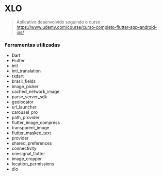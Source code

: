 # XLO
> Aplicativo desenvolvido seguindo o curso
> https://www.udemy.com/course/curso-completo-flutter-app-android-ios/
### Ferramentas utilizadas
* Dart
* Flutter
* intl
* intl_translation
* rxdart
* brasil_fields
* image_picker
* cached_network_image
* parse_server_sdk
* geolocator
* url_launcher
* carousel_pro
* path_provider
* flutter_image_compress
* transparent_image
* flutter_masked_text
* provider
* shared_preferences
* connectivity
* onesignal_flutter
* image_cropper
* location_permissions
* dio